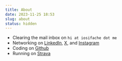 ```yaml
---
title: About
date: 2023-11-25 18:53
slug: about
status: hidden
---
```

- Clearing the mail inbox on `hi at iosifache dot me`
- Networking on [LinkedIn](https://www.linkedin.com/in/iosifache), [X](https://x.com/iosifache), and [Instagram](https://instagram.com/iosifache)
- Coding on [Github](https://github.com/iosifache)
- Running on [Strava](https://www.strava.com/athletes/21752167)
